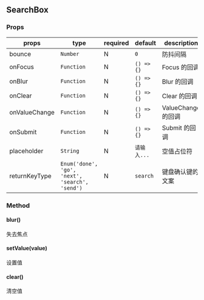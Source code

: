 ## SearchBox

### Props

| props | type | required | default | description |
| ----- | ---- | -------- | ------- | ----------- |
| bounce | `Number` | N | `0` | 防抖间隔 |
| onFocus | `Function` | N | `() => {}` | Focus 的回调 |
| onBlur | `Function` | N | `() => {}` | Blur 的回调 |
| onClear | `Function` | N | `() => {}` | Clear 的回调 |
| onValueChange | `Function` | N | `() => {}` | ValueChange 的回调 |
| onSubmit | `Function` | N | `() => {}` | Submit 的回调 |
| placeholder |`String` | N | `请输入...` | 空值占位符 |
| returnKeyType |`Enum('done', 'go', 'next', 'search', 'send')` | N | `search` | 键盘确认键的文案 |


### Method

#### blur()

失去焦点

#### setValue(value)

设置值

#### clear()

清空值